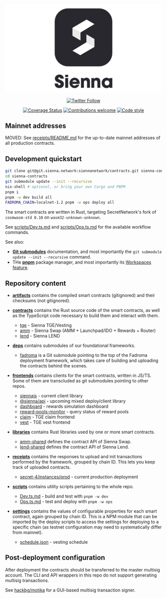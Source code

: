 <div align="center">

[![](/logo.svg)](https://sienna.network/)

[![Twitter Follow](https://img.shields.io/twitter/follow/sienna_network?style=plastic&logo=twitter)](https://twitter.com/sienna_network)

[![Coverage Status](https://coveralls.io/repos/github/SiennaNetwork/sienna/badge.svg?branch=dev&t=s6kRdI)](https://coveralls.io/github/SiennaNetwork/sienna?branch=dev)
[![Contributions welcome](https://img.shields.io/badge/contributions-welcome-brightgreen.svg?style=flat)](CONTRIBUTING.md)
[![Code style](https://img.shields.io/badge/code%20style-open--minded-%239013fe)](CONTRIBUTING.md#coding-style)

</div>

## Mainnet addresses

MOVED: See [receipts/README.md](./receipts/README.md#mainnet-addresses) for the up-to-date
mainnet addresses of all production contracts.

## Development quickstart

```sh
git clone git@git.sienna.network:siennanetwork/contracts.git sienna-contracts
cd sienna-contracts
git submodule update --init --recursive
nix-shell # optional, or bring your own Cargo and PNPM
pnpm i
pnpm -w dev build all
FADROMA_CHAIN=localnet-1.2 pnpm -w ops deploy all
```

The smart contracts are written in Rust, targeting SecretNetwork's fork of `cosmwasm-std 0.10`
on `wasm32-unknown-unknown`.

See [scripts/Dev.ts.md](./scripts/Dev.ts.md)
and [scripts/Ops.ts.md](./scripts/Ops.ts.md)
for the available workflow commands.

See also:
* **[Git submodules](https://git-scm.com/book/en/v2/Git-Tools-Submodules)** documentation,
  and most importantly the `git submodule update --init --recursive` command.
* THe **[pnpm](https://pnpm.io/)** package manager, and most importantly
  its [Workspaces feature](https://pnpm.io/workspaces).

## Repository content

* [**artifacts**](./artifacts) contains the compiled smart contracts (gitignored)
  and their checksums (not gitignored).

* [**contracts**](./contracts) contains the Rust source code of the smart contracts,
  as well as the TypeScript code necessary to build them and interact with them.
  * [tge](./contracts/tge) - Sienna TGE/Vesting
  * [amm](./contracts/amm) - Sienna Swap (AMM + Launchpad/IDO + Rewards + Router)
  * [lend](./contracts/amm) - Sienna LEND

* [**deps**](./deps) contains submodules of our foundational frameworks.
  * [fadroma](./deps/fadroma) is a Git submodule pointing to the top of
    the Fadroma deployment framework, which takes care of building and uploading the
    contracts behind the scenes.

* [**frontends**](./frontends) contains clients for the smart contracts, written in JS/TS.
  Some of them are transcluded as git submodules pointing to other repos.
  * [siennajs](./frontends/siennajs) - current client library
  * [@sienna/api](./frontends/api) - upcoming mixed deploy/client library
  * [dashboard](./frontends/dashboard) - rewards simulation dashboard
  * [reward-pools-monitor](./frontends/reward-pools-monitor) - query status of reward pools
  * [claim](./frontends/claim) - TGE claim frontend
  * [vest](./frontends/vest) - TGE vest frontend

* [**libraries**](./libraries) contains Rust libraries used by one or more smart contracts.
  * [amm-shared](./libraries/amm-shared) defines the contract API of Sienna Swap.
  * [lend-shared](./libraries/lend-shared) defines the contract API of Sienna Lend.

* [**receipts**](./receipts) contains the responses to upload and init transactions
  performed by the framework, grouped by chain ID. This lets you keep track of uploaded
  contracts.
  * [secret-4/instances/prod](./secret-4/instances/prod) - current production deployment

* [**scripts**](./scripts) contains utility scripts pertaining to the whole repo.
  * [Dev.ts.md](./scripts/Dev.ts.md) - build and test with `pnpm -w dev`
  * [Ops.ts.md](./scripts/Ops.ts.md) - test and deploy with `pnpm -w ops`

* [**settings**](./settings) contains the values of configurable properties for each
  smart contract, again grouped by chain ID. This is a NPM module that can be imported
  by the deploy scripts to access the settings for deploying to a specific chain
  (as testnet configuration may need to systematically differ from mainnet).
  * [schedule.json](./settings/schedule.json) - vesting schedule

## Post-deployment configuration

After deployment the contracts should be
transferred to the master multisig account.
The CLI and API wrappers in this repo
do not support generating multisig transactions.

See [hackbg/motika](https://github.com/hackbg/motika)
for a GUI-based multisig transaction signer.
